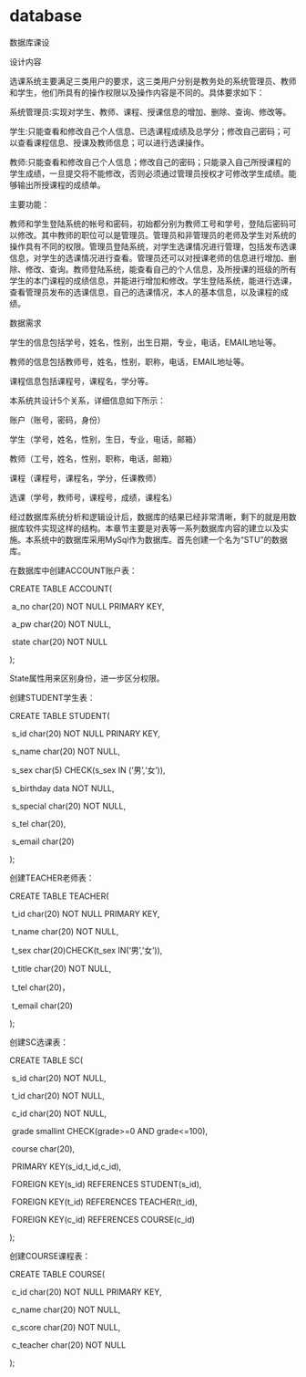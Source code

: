 # database
数据库课设
 



设计内容

选课系统主要满足三类用户的要求，这三类用户分别是教务处的系统管理员、教师和学生，他们所具有的操作权限以及操作内容是不同的。具体要求如下：

系统管理员:实现对学生、教师、课程、授课信息的增加、删除、查询、修改等。 

学生:只能查看和修改自己个人信息、已选课程成绩及总学分；修改自己密码；可以查看课程信息、授课及教师信息；可以进行选课操作。

教师:只能查看和修改自己个人信息；修改自己的密码；只能录入自己所授课程的学生成绩，一旦提交将不能修改，否则必须通过管理员授权才可修改学生成绩。能够输出所授课程的成绩单。

 



主要功能：

教师和学生登陆系统的帐号和密码，初始都分别为教师工号和学号，登陆后密码可以修改。其中教师的职位可以是管理员。管理员和非管理员的老师及学生对系统的操作具有不同的权限。管理员登陆系统，对学生选课情况进行管理，包括发布选课信息，对学生的选课情况进行查看。管理员还可以对授课老师的信息进行增加、删除、修改、查询。教师登陆系统，能查看自己的个人信息，及所授课的班级的所有学生的本门课程的成绩信息，并能进行增加和修改。学生登陆系统，能进行选课，查看管理员发布的选课信息，自己的选课情况，本人的基本信息，以及课程的成绩。



数据需求

学生的信息包括学号，姓名，性别，出生日期，专业，电话，EMAIL地址等。

教师的信息包括教师号，姓名，性别，职称，电话，EMAIL地址等。

课程信息包括课程号，课程名，学分等。




本系统共设计5个关系，详细信息如下所示：

账户（账号，密码，身份）

学生（学号，姓名，性别，生日，专业，电话，邮箱）

教师（工号，姓名，性别，职称，电话，邮箱）

课程（课程号，课程名，学分，任课教师）

选课（学号，教师号，课程号，成绩，课程名）


经过数据库系统分析和逻辑设计后，数据库的结果已经非常清晰，剩下的就是用数据库软件实现这样的结构。本章节主要是对表等一系列数据库内容的建立以及实施。本系统中的数据库采用MySql作为数据库。首先创建一个名为“STU”的数据库。

在数据库中创建ACCOUNT账户表：

CREATE TABLE ACCOUNT(

​    a_no char(20) NOT NULL PRIMARY KEY,

​    a_pw char(20) NOT NULL,

​    state char(20) NOT NULL

);

State属性用来区别身份，进一步区分权限。


 

创建STUDENT学生表：

CREATE TABLE STUDENT(

​    s_id char(20) NOT NULL PRINARY KEY,

​    s_name char(20) NOT NULL,

​    s_sex char(5) CHECK(s_sex IN (‘男’,‘女’)),

​    s_birthday data NOT NULL,

​    s_special char(20) NOT NULL,

​    s_tel char(20),

​    s_email char(20)

);



 

创建TEACHER老师表：

CREATE TABLE TEACHER(

​    t_id char(20) NOT NULL PRIMARY KEY,

​    t_name char(20) NOT NULL,

​    t_sex char(20)CHECK(t_sex IN(‘男’,’女’)),

​    t_title char(20) NOT NULL,

​    t_tel char(20)，

​    t_email char(20)

);


 

创建SC选课表：

CREATE TABLE SC(

​    s_id char(20) NOT NULL,

​    t_id char(20) NOT NULL,

​    c_id char(20) NOT NULL,

​    grade smallint CHECK(grade>=0 AND grade<=100),

​    course char(20),

​    PRIMARY KEY(s_id,t_id,c_id),

​    FOREIGN KEY(s_id) REFERENCES STUDENT(s_id),

​    FOREIGN KEY(t_id) REFERENCES TEACHER(t_id),

​    FOREIGN KEY(c_id) REFERENCES COURSE(c_id)

);



 

创建COURSE课程表：

CREATE TABLE COURSE(

​    c_id char(20) NOT NULL PRIMARY KEY,

​    c_name char(20) NOT NULL,

​    c_score char(20) NOT NULL,

​    c_teacher char(20) NOT NULL

);




 

 

 

 

 

 

 

 
